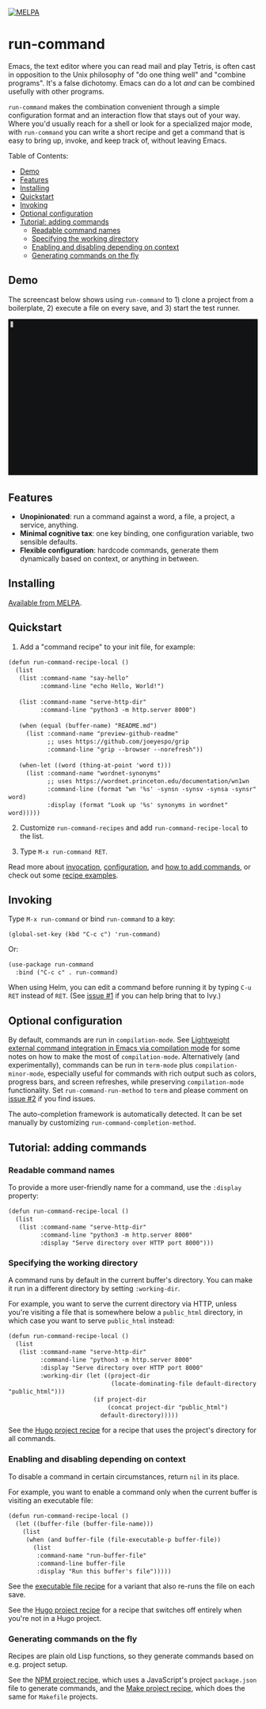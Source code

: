 [![MELPA](https://melpa.org/packages/run-command-badge.svg)](https://melpa.org/#/run-command)

# run-command

Emacs, the text editor where you can read mail and play Tetris, is often cast in opposition to the Unix philosophy of "do one thing well" and "combine programs". It's a false dichotomy. Emacs can do a lot _and_ can be combined usefully with other programs.

`run-command` makes the combination convenient through a simple configuration format and an interaction flow that stays out of your way. Where you'd usually reach for a shell or look for a specialized major mode, with `run-command` you can write a short recipe and get a command that is easy to bring up, invoke, and keep track of, without leaving Emacs.

<!-- markdown-toc start - Don't edit this section. Run M-x markdown-toc-refresh-toc -->

Table of Contents:

- [Demo](#demo)
- [Features](#features)
- [Installing](#installing)
- [Quickstart](#quickstart)
- [Invoking](#invoking)
- [Optional configuration](#optional-configuration)
- [Tutorial: adding commands](#tutorial-adding-commands)
  - [Readable command names](#readable-command-names)
  - [Specifying the working directory](#specifying-the-working-directory)
  - [Enabling and disabling depending on context](#enabling-and-disabling-depending-on-context)
  - [Generating commands on the fly](#generating-commands-on-the-fly)

<!-- markdown-toc end -->

## Demo

The screencast below shows using `run-command` to 1) clone a project from a boilerplate, 2) execute a file on every save, and 3) start the test runner.

<p align="center"><img alt="demo" src="./demo.gif"></p>

## Features

- **Unopinionated**: run a command against a word, a file, a project, a service, anything.
- **Minimal cognitive tax**: one key binding, one configuration variable, two sensible defaults.
- **Flexible configuration**: hardcode commands, generate them dynamically based on context, or anything in between.

## Installing

[Available from MELPA](https://melpa.org/#/run-command).

## Quickstart

1. Add a "command recipe" to your init file, for example:

```emacs-lisp
(defun run-command-recipe-local ()
  (list
   (list :command-name "say-hello"
         :command-line "echo Hello, World!")

   (list :command-name "serve-http-dir"
         :command-line "python3 -m http.server 8000")

   (when (equal (buffer-name) "README.md")
     (list :command-name "preview-github-readme"
           ;; uses https://github.com/joeyespo/grip
           :command-line "grip --browser --norefresh"))

   (when-let ((word (thing-at-point 'word t)))
     (list :command-name "wordnet-synonyms"
           ;; uses https://wordnet.princeton.edu/documentation/wn1wn
           :command-line (format "wn '%s' -synsn -synsv -synsa -synsr" word)
           :display (format "Look up '%s' synonyms in wordnet" word)))))
```

2. Customize `run-command-recipes` and add `run-command-recipe-local` to the list.

3. Type `M-x run-command RET`.

Read more about [invocation](#invoking), [configuration](#optional-configuration), and [how to add commands](#tutorial-adding-commands), or check out some [recipe examples](./examples).

## Invoking

Type `M-x run-command` or bind `run-command` to a key:

```emacs-lisp
(global-set-key (kbd "C-c c") 'run-command)
```

Or:

```emacs-lisp
(use-package run-command
  :bind ("C-c c" . run-command)
```

When using Helm, you can edit a command before running it by typing `C-u RET` instead of `RET`. (See [issue #1](https://github.com/bard/emacs-run-command/issues) if you can help bring that to Ivy.)

## Optional configuration

By default, commands are run in `compilation-mode`. See [Lightweight external command integration in Emacs via compilation mode](https://massimilianomirra.com/notes/lightweight-external-command-integration-in-emacs-via-compilation-mode/) for some notes on how to make the most of `compilation-mode`. Alternatively (and experimentally), commands can be run in `term-mode` plus `compilation-minor-mode`, especially useful for commands with rich output such as colors, progress bars, and screen refreshes, while preserving `compilation-mode` functionality. Set `run-command-run-method` to `term` and please comment on [issue #2](https://github.com/bard/emacs-run-command/issues/2) if you find issues.

The auto-completion framework is automatically detected. It can be set manually by customizing `run-command-completion-method`.

## Tutorial: adding commands

### Readable command names

To provide a more user-friendly name for a command, use the `:display` property:

```emacs-lisp
(defun run-command-recipe-local ()
  (list
   (list :command-name "serve-http-dir"
         :command-line "python3 -m http.server 8000"
         :display "Serve directory over HTTP port 8000")))
```

### Specifying the working directory

A command runs by default in the current buffer's directory. You can make it run in a different directory by setting `:working-dir`.

For example, you want to serve the current directory via HTTP, unless you're visiting a file that is somewhere below a `public_html` directory, in which case you want to serve `public_html` instead:

```emacs-lisp
(defun run-command-recipe-local ()
  (list
   (list :command-name "serve-http-dir"
         :command-line "python3 -m http.server 8000"
         :display "Serve directory over HTTP port 8000"
         :working-dir (let ((project-dir
                             (locate-dominating-file default-directory "public_html")))
                        (if project-dir
                            (concat project-dir "public_html")
                          default-directory)))))
```

See the [Hugo project recipe](examples/run-command-recipe-hugo.el) for a recipe that uses the project's directory for all commands.

### Enabling and disabling depending on context

To disable a command in certain circumstances, return `nil` in its place.

For example, you want to enable a command only when the current buffer is visiting an executable file:

```emacs-lisp
(defun run-command-recipe-local ()
  (let ((buffer-file (buffer-file-name)))
    (list
     (when (and buffer-file (file-executable-p buffer-file))
       (list
        :command-name "run-buffer-file"
        :command-line buffer-file
        :display "Run this buffer's file")))))
```

See the [executable file recipe](examples/run-command-recipe-executables.el) for a variant that also re-runs the file on each save.

See the [Hugo project recipe](examples/run-command-recipe-hugo.el) for a recipe that switches off entirely when you're not in a Hugo project.

### Generating commands on the fly

Recipes are plain old Lisp functions, so they generate commands based on e.g. project setup.

See the [NPM project recipe](examples/run-command-recipe-package-json.el), which uses a JavaScript's project `package.json` file to generate commands, and the [Make project recipe](examples/run-command-recipe-make.el), which does the same for `Makefile` projects.
